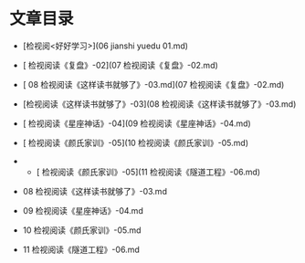 # 文章目录
- [检视阅<好好学习>](06 jianshi yuedu 01.md)
- [ 检视阅读《复盘》-02](07 检视阅读《复盘》-02.md)
- [ 08 检视阅读《这样读书就够了》-03.md](07 检视阅读《复盘》-02.md)
- [检视阅读《这样读书就够了》-03](08 检视阅读《这样读书就够了》-03.md)
- [ 检视阅读《星座神话》-04](09 检视阅读《星座神话》-04.md)
- [ 检视阅读《颜氏家训》-05](10 检视阅读《颜氏家训》-05.md)
- - [ 检视阅读《颜氏家训》-05](11 检视阅读《隧道工程》-06.md)

- 08 检视阅读《这样读书就够了》-03.md
- 09 检视阅读《星座神话》-04.md
- 10 检视阅读《颜氏家训》-05.md
- 11 检视阅读《隧道工程》-06.md

